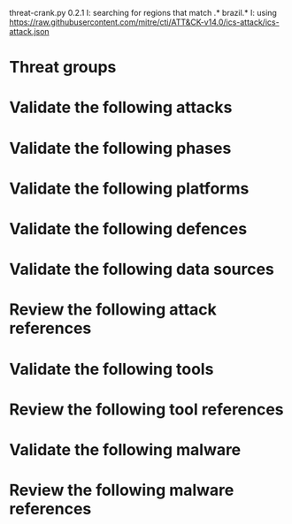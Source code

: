 threat-crank.py 0.2.1
I: searching for regions that match .* brazil.*
I: using https://raw.githubusercontent.com/mitre/cti/ATT&CK-v14.0/ics-attack/ics-attack.json
# Threat groups


# Validate the following attacks


# Validate the following phases


# Validate the following platforms


# Validate the following defences


# Validate the following data sources


# Review the following attack references


# Validate the following tools


# Review the following tool references


# Validate the following malware


# Review the following malware references



